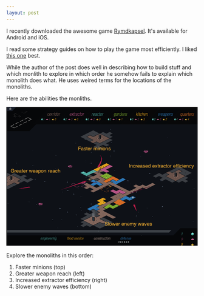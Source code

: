 ```yaml
---
layout: post
---
```


I recently downloaded the awesome game [Rymdkapsel](http://rymdkapsel.com/). It's available for Android and iOS.

I read some strategy guides on how to play the game most efficiently. I liked [this one](http://toucharcade.com/2013/08/01/rymdkapsel-tips-guide/) best.

While the author of the post does well in describing how to build stuff and which monlith to explore in which order he somehow fails to explain which monolith does what. He uses weired terms for the locations of the monoliths.

Here are the abilities the monliths.

![rymdkapsel monolith abilities](/img/rymdkapsel-monolith-abilities.png)

Explore the monoliths in this order:

1.  Faster minions (top)
2.  Greater weapon reach (left)
3.  Increased extractor efficiency (right)
4.  Slower enemy waves (bottom)
